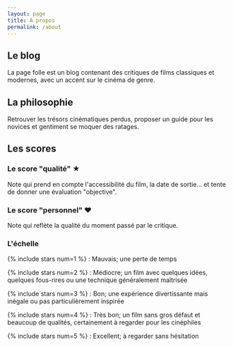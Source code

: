 ```yaml
---
layout: page
title: A propos
permalink: /about
---
```


## Le blog

La page folle est un blog contenant des critiques de films classiques et modernes, avec un accent sur le cinéma de genre.

## La philosophie

Retrouver les trésors cinématiques perdus, proposer un guide pour les novices et gentiment se moquer des ratages.

## Les scores

### Le score "qualité" ★

Note qui prend en compte l'accessibilité du film, la date de sortie... et tente de donner une évaluation "objective".

### Le score "personnel" ♥

Note qui reflète la qualité du moment passé par le critique.

### L'échelle

{% include stars num=1 %} : Mauvais; une perte de temps

{% include stars num=2 %} : Médiocre; un film avec quelques idées, quelques fous-rires ou une technique généralement maîtrisée

{% include stars num=3 %} : Bon; une expérience divertissante mais inégale ou pas particulièrement inspirée

{% include stars num=4 %} : Très bon; un film sans gros défaut et beaucoup de qualités, certainement à regarder pour les cinéphiles

{% include stars num=5 %} : Excellent; à regarder sans hésitation
